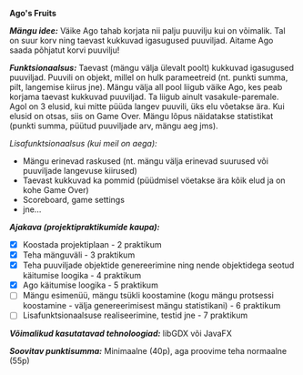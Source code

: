 **Ago's Fruits**

***Mängu idee:***
Väike Ago tahab korjata nii palju puuvilju kui on võimalik.
Tal on suur korv ning taevast kukkuvad igasugused puuviljad. Aitame Ago saada
põhjatut korvi puuvilju!

***Funktsionaalsus:***
Taevast (mängu välja ülevalt poolt) kukkuvad igasugused puuviljad.
Puuvili on objekt, millel on hulk parameetreid (nt. punkti summa, pilt,
langemise kiirus jne). Mängu välja all pool liigub väike Ago, kes peab korjama 
taevast kukkuvad puuviljad. Ta liigub ainult vasakule-paremale.
Agol on 3 elusid, kui mitte püüda langev puuvili, üks elu võetakse ära.
Kui elusid on otsas, siis on Game Over. Mängu lõpus
näidatakse statistikat (punkti summa, püütud puuviljade arv, mängu aeg jms).

*Lisafunktsionaalsus (kui meil on aega):*
*  Mängu erinevad raskused (nt. mängu välja erinevad suurused või puuviljade langevuse kiirused)
*  Taevast kukkuvad ka pommid (püüdmisel vöetakse ära kõik elud ja on kohe Game Over)
*  Scoreboard, game settings
*  jne...

***Ajakava (projektipraktikumide kaupa):***
* [x]  Koostada projektiplaan - 2 praktikum
* [x]  Teha mänguväli - 3 praktikum
* [x]  Teha puuviljade objektide genereerimine ning nende objektidega seotud käitumise loogika - 4 praktikum
* [x]  Ago käitumise loogika - 5 praktikum
* [ ]  Mängu esimenüü, mängu tsükli koostamine (kogu mängu protsessi koostamine - välja genereerimisest mängu statistikani) - 6 praktikum
* [ ]  Lisafunktsionaalsuse realiseerimine, testid jne - 7 praktikum

***Võimalikud kasutatavad tehnoloogiad:***
libGDX või JavaFX

***Soovitav punktisumma:***
Minimaalne (40p), aga proovime teha normaalne (55p)




